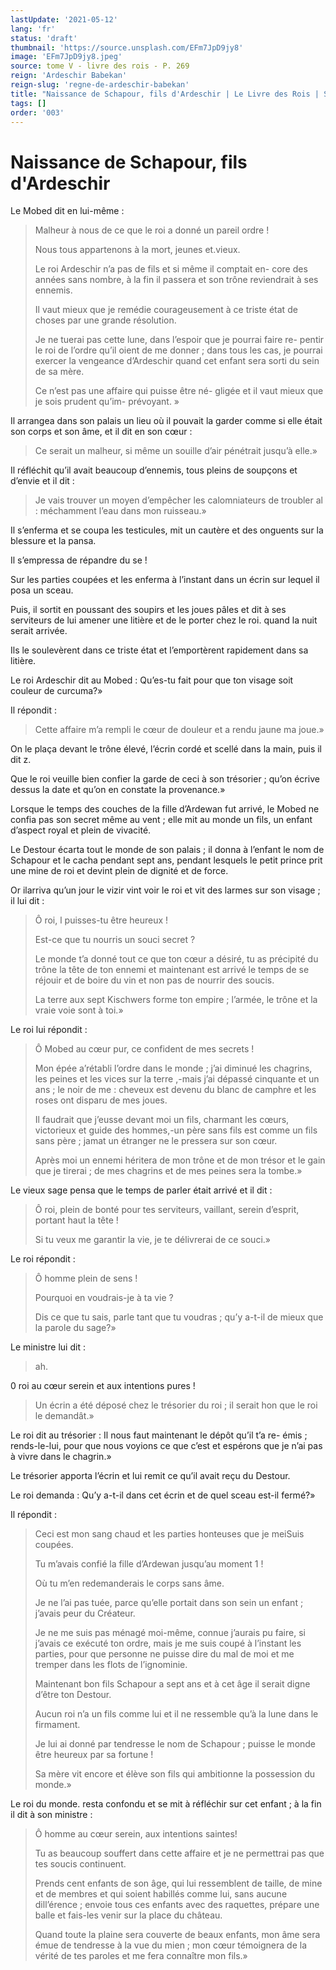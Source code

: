 ```yaml
---
lastUpdate: '2021-05-12'
lang: 'fr'
status: 'draft'
thumbnail: 'https://source.unsplash.com/EFm7JpD9jy8'
image: 'EFm7JpD9jy8.jpeg'
source: tome V - livre des rois - P. 269
reign: 'Ardeschir Babekan'
reign-slug: 'regne-de-ardeschir-babekan'
title: "Naissance de Schapour, fils d'Ardeschir | Le Livre des Rois | Shâhnâmeh"
tags: []
order: '003'
---
```


# Naissance de Schapour, fils d'Ardeschir

Le Mobed dit en lui-même :

> Malheur à nous de ce que le roi a donné un pareil ordre !
>
> Nous tous appartenons à la mort, jeunes et.vieux.
>
> Le roi Ardeschir n’a pas de fils et si même il comptait en- core des années sans nombre, à la fin il passera et son trône reviendrait à ses ennemis.
>
> Il vaut mieux que je remédie courageusement à ce triste état de choses par une grande résolution.
>
> Je ne tuerai pas cette lune, dans l’espoir que je pourrai faire re- pentir le roi de l’ordre qu’il oient de me donner ; dans tous les cas, je pourrai exercer la vengeance d’Ardeschir quand cet enfant sera sorti du sein de sa mère.
>
> Ce n’est pas une affaire qui puisse être né- gligée et il vaut mieux que je sois prudent qu’im- prévoyant. »

Il arrangea dans son palais un lieu où il pouvait la garder comme si elle était son corps et son âme, et il dit en son cœur :

> Ce serait un malheur, si même un souille d’air pénétrait jusqu’à elle.»

Il réfléchit qu’il avait beaucoup d’ennemis, tous pleins de soupçons et d’envie et il dit :

> Je vais trouver un moyen d’empêcher les calomniateurs de troubler al : 
 méchamment l’eau dans mon ruisseau.»

Il s’enferma et se coupa les testicules, mit un cautère et des onguents sur la blessure et la pansa.

Il s’empressa de répandre du se !

Sur les parties coupées et les enferma à l’instant dans un écrin sur lequel il posa un sceau.

Puis, il sortit en poussant des soupirs et les joues pâles et dit à ses serviteurs de lui amener une litière et de le porter chez le roi. quand la nuit serait arrivée.

Ils le soulevèrent dans ce triste état et l’emportèrent rapidement dans sa litière.

Le roi Ardeschir dit au Mobed : Qu’es-tu fait pour que ton visage soit couleur de curcuma?»

Il répondit :

> Cette affaire m’a rempli le cœur de douleur et a rendu jaune ma joue.»

On le plaça devant le trône élevé, l’écrin cordé et scellé dans la main, puis il dit z.

Que le roi veuille bien confier la garde de ceci à son trésorier ; qu’on écrive dessus la date et qu’on en constate la provenance.»

Lorsque le temps des couches de la fille d’Ardewan fut arrivé, le Mobed ne confia pas son secret même au vent ; elle mit au monde un fils, un enfant d’aspect royal et plein de vivacité.

Le Destour écarta tout le monde de son palais ; il donna à l’enfant le nom de Schapour et le cacha pendant sept ans, pendant lesquels le petit prince prit une mine de roi et devint plein de dignité et de force.

Or ilarriva qu’un jour le vizir vint voir le roi et vit des larmes sur son visage ; il lui dit :

> Ô roi, 
 l puisses-tu être heureux !
>
> Est-ce que tu nourris un souci secret ?
>
> Le monde t’a donné tout ce que ton cœur a désiré, tu as précipité du trône la tête de ton ennemi et maintenant est arrivé le temps de se réjouir et de boire du vin et non pas de nourrir des soucis.
>
> La terre aux sept Kischwers forme ton empire ; l’armée, le trône et la vraie voie sont à toi.»

Le roi lui répondit :

> Ô Mobed au cœur pur, ce confident de mes secrets !
>
> Mon épée a’rétabli l’ordre dans le monde ; j’ai diminué les chagrins, les peines et les vices sur la terre ,-mais j’ai dépassé cinquante et un ans ; le noir de me : cheveux est devenu du blanc de camphre et les roses ont disparu de mes joues.
>
> Il faudrait que j’eusse devant moi un fils, charmant les cœurs, victorieux et guide des hommes,-un père sans fils est comme un fils sans père ; jamat un étranger ne le pressera sur son cœur.
>
> Après moi un ennemi héritera de mon trône et de mon trésor et le gain que je tirerai ; de mes chagrins et de mes peines sera la tombe.»

Le vieux sage pensa que le temps de parler était arrivé et il dit :

> Ô roi, plein de bonté pour tes serviteurs, vaillant, serein d’esprit, portant haut la tête !
>
> Si tu veux me garantir la vie, je te délivrerai de ce souci.»

Le roi répondit :

> Ô homme plein de sens !
>
> Pourquoi en voudrais-je à ta vie ?
>
> Dis ce que tu sais, parle tant que tu voudras ; qu’y a-t-il de mieux que la parole du sage?»

Le ministre lui dit :

> ah.
>
> 
0 roi au cœur serein et aux intentions pures !
>
> Un écrin a été déposé chez le trésorier du roi ; il serait hon que le roi le demandât.»

Le roi dit au trésorier : Il nous faut maintenant le dépôt qu’il t’a re-
émis ; rends-le-lui, pour que nous voyions ce que c’est et espérons que je n’ai pas à vivre dans le chagrin.»

Le trésorier apporta l’écrin et lui remit ce qu’il avait reçu du Destour.

Le roi demanda : Qu’y a-t-il dans cet écrin et de quel sceau est-il fermé?»

Il répondit :

> Ceci est mon sang chaud et les parties honteuses que je meiSuis coupées.
>
> Tu m’avais confié la fille d’Ardewan jusqu’au moment
1 !
>
> Où tu m’en redemanderais le corps sans âme.
>
> Je ne l’ai pas tuée, parce qu’elle portait dans son sein un enfant ; j’avais peur du Créateur.
>
> Je ne me suis pas ménagé moi-même, connue j’aurais pu faire, si j’avais ce exécuté ton ordre, mais je me suis coupé à l’instant les parties, pour que personne ne puisse dire du mal de moi et me tremper dans les flots de l’ignominie.
>
> Maintenant bon fils Schapour a sept ans et à cet âge il serait digne d’être ton Destour.
>
> Aucun roi n’a un fils comme lui et il ne ressemble qu’à la lune dans le firmament.
>
> Je lui ai donné par tendresse le nom de Schapour ; puisse le monde être heureux par sa fortune !
>
> Sa mère vit encore et élève son fils qui ambitionne la possession du monde.»

Le roi du monde. resta confondu et se mit à réfléchir sur cet enfant ; à la fin il dit à son ministre :

> Ô homme au cœur serein, aux intentions saintes!
>
> Tu as beaucoup souffert dans cette affaire et je ne permettrai pas que tes soucis continuent.
>
> Prends cent enfants de son âge, qui lui ressemblent de taille, de mine et de membres et qui soient habillés comme lui, sans aucune dill’érence ; envoie tous ces enfants avec des raquettes, prépare une balle et fais-les venir sur la place du château.
>
> Quand toute la plaine sera couverte de beaux enfants, mon âme sera émue de tendresse à la vue du mien ; mon cœur témoignera de la vérité de tes paroles et me fera connaître mon fils.»
